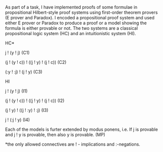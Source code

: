 As part of a task, I have implemented proofs of some formulae in propositional Hilbert-style proof systems using first-order theorem provers (E prover and Paradox). I encoded a propositional proof system and used either E prover or Paradox to produce a proof or a model showing the formula is either provable or not. 
The two systems are a classical propositional logic system (HC) and an intuitionistic system (HI).

HC*


j ! (y ! j) (C1)


(j ! (y ! c)) ! ((j ! y) ! (j ! c)) (C2)


(:y ! :j) ! (j ! y) (C3)


HI


j ! (y ! j) (I1)


(j ! (y ! c)) ! ((j ! y) ! (j ! c)) (I2)


(j ! y) ! ((j ! :y) ! :j) (I3)


j ! (:j ! y) (I4)


Each of the models is furter extended by modus ponens, i.e. 
If j is provable and j ! y is provable, then also y is provable. (MP)


*the only allowed connectives are ! - implications and :-negations.


